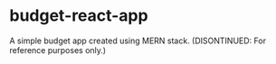 # budget-react-app
A simple budget app created using MERN stack. (DISONTINUED: For reference purposes only.)
